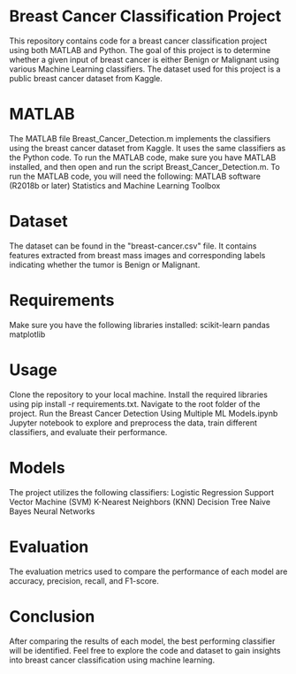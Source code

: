 # Breast Cancer Classification Project
This repository contains code for a breast cancer classification project using both MATLAB and Python. The goal of this project is to determine whether a given input of breast cancer is either Benign or Malignant using various Machine Learning classifiers. The dataset used for this project is a public breast cancer dataset from Kaggle.

# MATLAB
The MATLAB file Breast_Cancer_Detection.m implements the classifiers using the breast cancer dataset from Kaggle. It uses the same classifiers as the Python code.
To run the MATLAB code, make sure you have MATLAB installed, and then open and run the script Breast_Cancer_Detection.m.
To run the MATLAB code, you will need the following:
MATLAB software (R2018b or later)
Statistics and Machine Learning Toolbox

# Dataset
The dataset can be found in the "breast-cancer.csv" file. It contains features extracted from breast mass images and corresponding labels indicating whether the tumor is Benign or Malignant.

# Requirements
Make sure you have the following libraries installed:
scikit-learn
pandas
matplotlib

# Usage
Clone the repository to your local machine.
Install the required libraries using pip install -r requirements.txt.
Navigate to the root folder of the project.
Run the Breast Cancer Detection Using Multiple ML Models.ipynb Jupyter notebook to explore and preprocess the data, train different classifiers, and evaluate their performance.

# Models
The project utilizes the following classifiers:
Logistic Regression
Support Vector Machine (SVM)
K-Nearest Neighbors (KNN)
Decision Tree
Naive Bayes
Neural Networks 

# Evaluation
The evaluation metrics used to compare the performance of each model are accuracy, precision, recall, and F1-score. 

# Conclusion
After comparing the results of each model, the best performing classifier will be identified. Feel free to explore the code and dataset to gain insights into breast cancer classification using machine learning.

